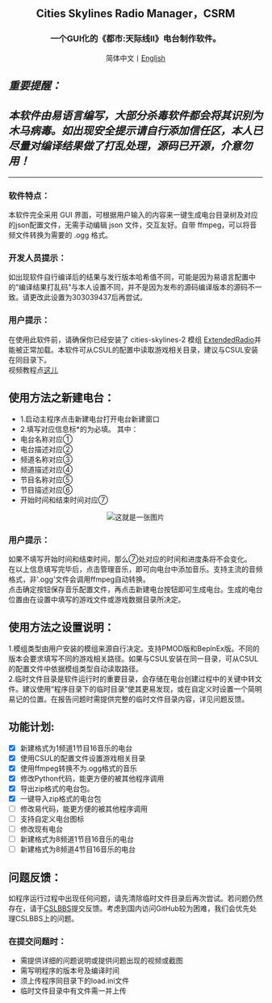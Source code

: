 <div align="center">

<h2>Cities Skylines Radio Manager，CSRM</h2>
<h3>一个GUI化的《都市:天际线Ⅱ》电台制作软件。<br></h3>
简体中文丨<a href="https://github.com/jslxxgyy/CSRM/blob/main/docs/en/Readme.md">English</a>

</div>

## ***重要提醒：***<br>
## ***本软件由易语言编写，大部分杀毒软件都会将其识别为木马病毒。如出现安全提示请自行添加信任区，本人已尽量对编译结果做了打乱处理，源码已开源，介意勿用！***<br>

---

### 软件特点：
本软件完全采用 GUI 界面，可根据用户输入的内容来一键生成电台目录树及对应的json配置文件，无需手动编辑 json 文件，交互友好。自带 ffmpeg，可以将音频文件转换为需要的 .ogg 格式。
### 开发人员提示：
如出现软件自行编译后的结果与发行版本哈希值不同，可能是因为易语言配置中的“编译结果打乱码”与本人设置不同，并不是因为发布的源码编译版本的源码不一致。请更改此设置为303039437后再尝试。<br>
### 用户提示：
在使用此软件前，请确保你已经安装了 cities-skylines-2 模组 [ExtendedRadio](https://www.cslbbs.net/resources/extendedradio.326/)并能被正常加载。本软件可从CSUL的配置中读取游戏相关目录，建议与CSUL安装在同目录下。<br>
视频教程点[这儿](https://www.bilibili.com/video/BV1Hvh1evEuw/)


## 使用方法之新建电台：<br>
- 1.启动主程序点击新建电台打开电台新建窗口<br>
- 2.填写对应信息标*的为必填。
其中：<br>
- 电台名称对应①<br>
- 电台描述对应②<br>
- 频道名称对应③<br>
- 频道描述对应④<br>
- 节目名称对应⑤<br>
- 节目描述对应⑥<br>
- 开始时间和结束时间对应⑦<br>

<div align="center">
  
<img  src="https://gitee.com/jslxxgyy/CSRM/raw/main/docs/network.png" alt="这就是一张图片" >

</div>

### 用户提示：
如果不填写开始时间和结束时间，那么⑦处对应的时间和进度条将不会变化。<br>
在以上信息填写完毕后，点击管理音乐，即可向电台中添加音乐。支持主流的音频格式，非'.ogg'文件会调用ffmpeg自动转换。<br>
点击确定按钮保存音乐配置文件，再点击新建电台按钮即可生成电台。生成的电台位置由在设置中填写的游戏文件或游戏数据目录所决定。
## 使用方法之设置说明：<br>
1.模组类型由用户安装的模组来源自行决定。支持PMOD版和BeplnEx版。不同的版本会要求填写不同的游戏相关路径。如果与CSUL安装在同一目录，可从CSUL的配置文件中依据模组类型自动读取路径。<br>
2.临时文件目录是软件运行时的重要目录，会存储在电台创建过程中的关键中转文件。建议使用“程序目录下的临时目录”使其更易发现，或在自定义时设置一个简明易记的位置。在报告问题时需提供完整的临时文件目录内容，详见问题反馈。<br>
## 功能计划:<br>
- [x] 新建格式为1频道1节目16音乐的电台<br>
- [x] 使用CSUL的配置文件设置游戏相关目录<br>
- [x] 使用ffmpeg转换不为.ogg格式的音乐<br>
- [x] 修改Python代码，能更方便的被其他程序调用<br>
- [x] 导出zip格式的电台包。<br>
- [x] 一键导入zip格式的电台包<br>
- [ ] 修改易代码，能更方便的被其他程序调用<br>
- [ ] 支持自定义电台图标<br>
- [ ] 修改现有电台<br>
- [ ] 新建格式为8频道1节目16音乐的电台<br>
- [ ] 新建格式为8频道4节目16音乐的电台<br>
## 问题反馈：<br>
如程序运行过程中出现任何问题，请先清除临时文件目录后再次尝试。若问题仍然存在，请于[CSLBBS](https://www.cslbbs.net/threads/cities-skylines-radio-manager.1053/)提交反馈。考虑到国内访问GitHub较为困难，我们会优先处理CSLBBS上的问题。<br>
### 在提交问题时：
- 需提供详细的问题说明或提供问题出现的视频或截图<br>
- 需写明程序的版本号及编译时间<br>
- 须上传程序同目录下的load.ini文件<br>
- 临时文件目录中有文件需一并上传<br>
